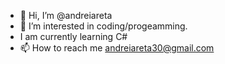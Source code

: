- 👋 Hi, I’m @andreiareta
- 👀 I’m interested in coding/progeamming.
- I am currently learning C#
- 📫 How to reach me andreiareta30@gmail.com

<!---
andreiareta/andreiareta is a ✨ special ✨ repository because its `README.md` (this file) appears on your GitHub profile.
You can click the Preview link to take a look at your changes.
--->
